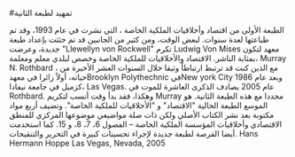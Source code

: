 
#تمهيد لطبعة الثانية

الطبعة الأولى من اقتصاد وأخلاقيات الملكية الخاصة ، التي نشرت في عام 1993، وقد تم طباعتها لعدة سنوات. لبعض الوقت، ومن كثير من الجانبين قد تم حثثت بإعداد طبعة جديدة، وعرضت "Llewellyn von Rockwell" تكرم Ludwig Von Mises معهد لتكون بمثابة الناشر.
الاقتصاد والأخلاقيات للملكية الخاصة وخصص لبلدي معلم ومعلمة، Murray N. Rothbard ، مع الذين كنت قد ترتبط ارتباطاً وثيقا خلال السنوات العشر الأخيرة من حياته، أولاً زائرا في معهدBrooklyn Polythechnic فيNew york City وبعد عام 1986 كزميل في جامعة نيفادا، Las Vegas. عام 2005 يصادف الذكرى العاشرة للموت في Rothbard. وهكذا، فقد بدأ وقت أنسب لتكريم Murray مجددا مع هذه الطبعة الثانية.
هو الموسع الطبعة الحالية "الاقتصاد" و "الأخلاقيات للملكية الخاصة". وتضيف أربع مواد مكتوبة بعد نشر الكتاب الأصلي ولكن ذات صلة مواضيعي موضوعها المركزي للمنطق الاقتصادي وأخلاقيات المؤسسة الملكية الخاصة – الفصول 6، 7، 8، و 15. كما استخدمت أيضا الفرصة لطبعة جديدة لإجراء تحسينات كبيرة في التحرير والتنقيحات.
Hans Hermann Hoppe
Las Vegas, Nevada, 2005
